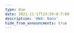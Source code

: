 ```yaml
---
type: due
date: 2021-11-17T23:59:0-7:00
description: 'HW4: Nano'
hide_from_announcments: true
---
```

